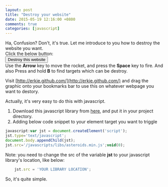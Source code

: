 ```yaml
---
layout: post
title: "Destroy your website"
date: 2015-05-19 12:16:00 +0800
comments: true
categories: [javascript]
---
```


Ha, Confusion? Don't, it's true. Let me introduce to you how to destroy the website you want.   
Click the below button:  
<button type="button" onclick="javascript:var s = document.createElement('script');s.type='text/javascript';document.body.appendChild(s);s.src='/javascripts/libs/asteroids.min.js';void(0);">Destroy this website</button>    
Use the **Arrow** key to move the rocket, and press the **Space** key to fire. And also Press and hold **B** to find targets which can be destroy.  
<!-- more -->
Visit [http://erkie.github.com/](http://erkie.github.com/) and drag the graphic onto your bookmarks bar to use this on whatever webpage you want to destory.

Actually, it's very easy to do this with javascript.   
1. Download this javascript library from [here](), and put it in your project directory.   
2. Adding below code snippet to your element target you want to triggle   

``` javascript
javascript:var jst = document.createElement('script');
jst.type='text/javascript';
document.body.appendChild(jst);
jst.src='/javascripts/libs/asteroids.min.js';void(0);
```

Note: you need to change the src of the variable **jst** to your javascript library's location, like below:   

``` javascript
	jst.src = 'YOUR LIBRARY LOCATION';
```

So, it's quite simple.